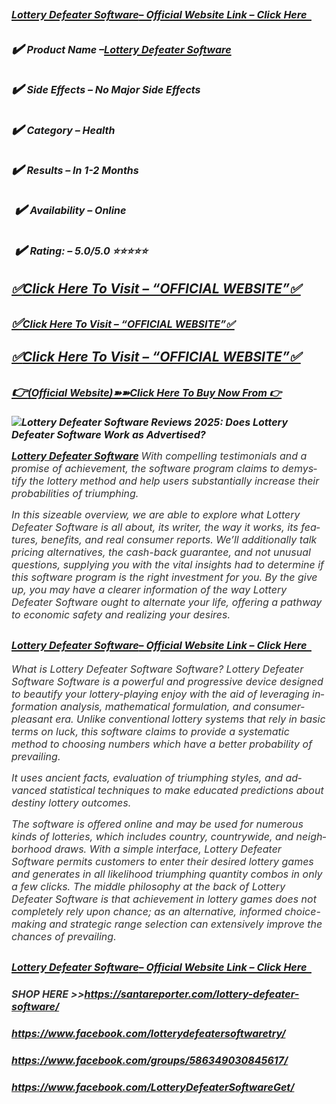 <h2><em><a href="https://santareporter.com/lottery-defeater-software/"><span style="font-size: medium;"><span lang="en-US"><strong>Lottery Defeater Software</strong></span></span><span style="font-size: medium;"><span lang="en-US"><strong>&ndash; Official Website Link &ndash; Click Here  </strong></span></span></a></em></h2>
<h2><em>✔️ <span style="font-size: medium;"><span lang="en-US"><strong>Product Name &ndash;</strong></span></span><a href="https://santareporter.com/lottery-defeater-software/"><span style="font-size: medium;"><span lang="en-US"><strong>Lottery Defeater Software</strong></span></span></a></em></h2>
<h2 lang="en-US"><em>✔️ <span style="font-size: medium;"><strong>Side Effects &ndash; No Major Side Effects </strong></span></em></h2>
<h2 lang="en-US"><em>✔️ <span style="font-size: medium;"><strong>Category &ndash; Health </strong></span></em></h2>
<h2 lang="en-US"><em>✔️ <span style="font-size: medium;"><strong>Results &ndash; In 1-2 Months</strong></span></em></h2>
<h2 lang="en-US"><em> ✔️ <span style="font-size: medium;"><strong>Availability &ndash; Online</strong></span></em></h2>
<h2 lang="en-US"><em> ✔️ <span style="font-size: medium;"><strong>Rating: &ndash; 5.0/5.0 ⭐⭐⭐⭐⭐</strong></span></em></h2>
<h2><em><a href="https://santareporter.com/lottery-defeater-software/">✅<strong>Click Here To Visit &ndash; &ldquo;OFFICIAL WEBSITE&rdquo;✅</strong></a><span style="font-size: medium;"><span lang="en-US"><strong> </strong></span></span></em></h2>
<h2><em><a href="https://santareporter.com/lottery-defeater-software/">✅<span style="font-size: medium;"><span lang="en-US"><strong>Click Here To Visit &ndash; &ldquo;OFFICIAL WEBSITE&rdquo;✅</strong></span></span></a></em></h2>
<h2><em><a href="https://santareporter.com/lottery-defeater-software/">✅<strong>Click Here To Visit &ndash; &ldquo;OFFICIAL WEBSITE&rdquo;✅</strong></a></em></h2>
<h2 align="justify"><em><a href="https://santareporter.com/lottery-defeater-software/">👉<span style="font-size: medium;"><span lang="en-US"><strong>(Official Website)➽➽Click Here To Buy Now From 👉</strong></span></span></a></em></h2>
<p><em><span style="font-size: medium;"><span lang="en-US"><strong><img src="https://images.deccanherald.com/deccanherald/2025-01-16/fxydwt16/Lottery-Defeater.jpg?w=1200&amp;h=675&amp;auto=format%2Ccompress&amp;fit=max&amp;enlarge=true" alt="Lottery Defeater Software Reviews 2025: Does Lottery Defeater Software Work  as Advertised?" /></strong></span></span></em></p>
<p lang="en-US"><em><span style="color: #333333;"><span style="font-size: medium;"><strong><a href="https://santareporter.com/lottery-defeater-software/">Lottery Defeater Software</a> </strong> With compelling testimonials and a promise of achievement, the software program claims to demystify the lottery method and help users substantially increase their probabilities of triumphing. </span></span></em></p>
<p lang="en-US"><em><span style="color: #333333;"><span style="font-size: medium;">In this sizeable overview, we are able to explore what Lottery Defeater Software is all about, its writer, the way it works, its features, benefits, and real consumer reports. We&rsquo;ll additionally talk pricing alternatives, the cash-back guarantee, and not unusual questions, supplying you with the vital insights had to determine if this software program is the right investment for you. By the give up, you may have a clearer information of the way Lottery Defeater Software ought to alternate your life, offering a pathway to economic safety and realizing your desires.</span></span></em></p>
<h2><em><a href="https://santareporter.com/lottery-defeater-software/"><span style="font-size: medium;"><span lang="en-US"><strong>Lottery Defeater Software</strong></span></span><span style="font-size: medium;"><span lang="en-US"><strong>&ndash; Official Website Link &ndash; Click Here  </strong></span></span></a></em></h2>
<p lang="en-US"><em><span style="color: #333333;"><span style="font-size: medium;">What is Lottery Defeater Software Software? Lottery Defeater Software Software is a powerful and progressive device designed to beautify your lottery-playing enjoy with the aid of leveraging information analysis, mathematical formulation, and consumer-pleasant era. Unlike conventional lottery systems that rely in basic terms on luck, this software claims to provide a systematic method to choosing numbers which have a better probability of prevailing. </span></span></em></p>
<p lang="en-US"><em><span style="color: #333333;"><span style="font-size: medium;">It uses ancient facts, evaluation of triumphing styles, and advanced statistical techniques to make educated predictions about destiny lottery outcomes.</span></span></em></p>
<p lang="en-US"><em><span style="color: #333333;"><span style="font-size: medium;">The software is offered online and may be used for numerous kinds of lotteries, which includes country, countrywide, and neighborhood draws. With a simple interface, Lottery Defeater Software permits customers to enter their desired lottery games and generates in all likelihood triumphing quantity combos in only a few clicks. The middle philosophy at the back of Lottery Defeater Software is that achievement in lottery games does not completely rely upon chance; as an alternative, informed choice-making and strategic range selection can extensively improve the chances of prevailing.</span></span></em></p>
<h2><em><a href="https://santareporter.com/lottery-defeater-software/"><span style="font-size: medium;"><span lang="en-US"><strong>Lottery Defeater Software</strong></span></span><span style="font-size: medium;"><span lang="en-US"><strong>&ndash; Official Website Link &ndash; Click Here  </strong></span></span></a></em></h2>
<h3 lang="en-US"><em><span style="color: #333333;"><span style="font-size: medium;"><strong>SHOP HERE &gt;&gt;<a href="https://santareporter.com/lottery-defeater-software/">https://santareporter.com/lottery-defeater-software/</a></strong></span></span></em></h3>
<h3 lang="en-US"><em><span style="color: #333333;"><span style="font-size: medium;"><strong><a href="https://www.facebook.com/lotterydefeatersoftwaretry/">https://www.facebook.com/lotterydefeatersoftwaretry/</a></strong></span></span></em></h3>
<h3 lang="en-US"><em><span style="color: #333333;"><span style="font-size: medium;"><strong><a href="https://www.facebook.com/groups/586349030845617/">https://www.facebook.com/groups/586349030845617/</a></strong></span></span></em></h3>
<h3 lang="en-US"><em><span style="color: #333333;"><span style="font-size: medium;"><strong><a href="https://www.facebook.com/LotteryDefeaterSoftwareGet/">https://www.facebook.com/LotteryDefeaterSoftwareGet/</a></strong></span></span></em></h3>
